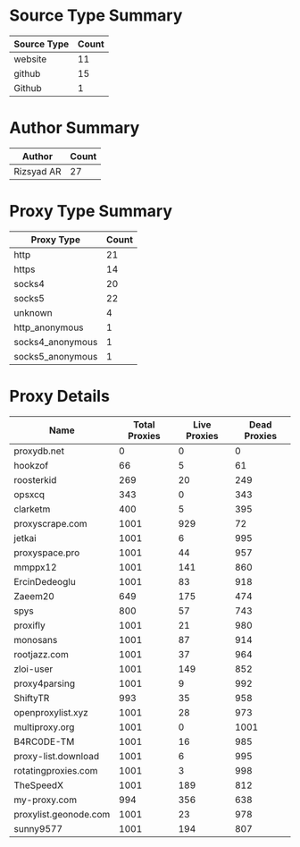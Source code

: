 # Source Type Summary

| Source Type | Count |
|-------------|-------|
| website | 11 |
| github | 15 |
| Github | 1 |


# Author Summary

| Author | Count |
|--------|-------|
| Rizsyad AR | 27 |


# Proxy Type Summary

| Proxy Type | Count |
|------------|-------|
| http | 21 |
| https | 14 |
| socks4 | 20 |
| socks5 | 22 |
| unknown | 4 |
| http_anonymous | 1 |
| socks4_anonymous | 1 |
| socks5_anonymous | 1 |


# Proxy Details

| Name | Total Proxies | Live Proxies | Dead Proxies |
|------|---------------|--------------|---------------|
| proxydb.net | 0 | 0 | 0 |
| hookzof | 66 | 5 | 61 |
| roosterkid | 269 | 20 | 249 |
| opsxcq | 343 | 0 | 343 |
| clarketm | 400 | 5 | 395 |
| proxyscrape.com | 1001 | 929 | 72 |
| jetkai | 1001 | 6 | 995 |
| proxyspace.pro | 1001 | 44 | 957 |
| mmppx12 | 1001 | 141 | 860 |
| ErcinDedeoglu | 1001 | 83 | 918 |
| Zaeem20 | 649 | 175 | 474 |
| spys | 800 | 57 | 743 |
| proxifly | 1001 | 21 | 980 |
| monosans | 1001 | 87 | 914 |
| rootjazz.com | 1001 | 37 | 964 |
| zloi-user | 1001 | 149 | 852 |
| proxy4parsing | 1001 | 9 | 992 |
| ShiftyTR | 993 | 35 | 958 |
| openproxylist.xyz | 1001 | 28 | 973 |
| multiproxy.org | 1001 | 0 | 1001 |
| B4RC0DE-TM | 1001 | 16 | 985 |
| proxy-list.download | 1001 | 6 | 995 |
| rotatingproxies.com | 1001 | 3 | 998 |
| TheSpeedX | 1001 | 189 | 812 |
| my-proxy.com | 994 | 356 | 638 |
| proxylist.geonode.com | 1001 | 23 | 978 |
| sunny9577 | 1001 | 194 | 807 |
